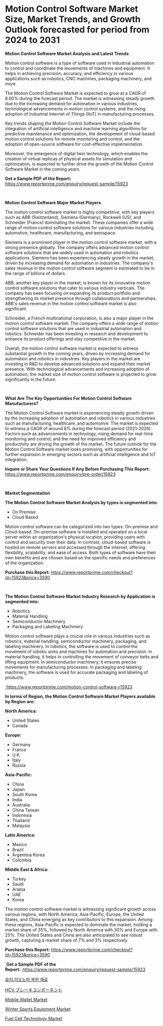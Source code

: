 <p><h1>Motion Control Software Market Size, Market Trends, and Growth Outlook forecasted for period from 2024 to 2031</h1></p><p><strong>Motion Control Software Market Analysis and Latest Trends</strong></p>
<p><p>Motion control software is a type of software used in industrial automation to control and coordinate the movements of machines and equipment. It helps in achieving precision, accuracy, and efficiency in various applications such as robotics, CNC machines, packaging machinery, and more.</p><p>The Motion Control Software Market is expected to grow at a CAGR of 8.00% during the forecast period. The market is witnessing steady growth due to the increasing demand for automation in various industries, technological advancements in motion control systems, and the rising adoption of Industrial Internet of Things (IIoT) in manufacturing processes.</p><p>Key trends shaping the Motion Control Software Market include the integration of artificial intelligence and machine learning algorithms for predictive maintenance and optimization, the development of cloud-based motion control solutions for remote monitoring and control, and the adoption of open-source software for cost-effective implementation.</p><p>Moreover, the emergence of digital twin technology, which enables the creation of virtual replicas of physical assets for simulation and optimization, is expected to further drive the growth of the Motion Control Software Market in the coming years.</p></p>
<p><strong>Get a Sample PDF of the Report:&nbsp;</strong> <a href="https://www.reportprime.com/enquiry/request-sample/15923">https://www.reportprime.com/enquiry/request-sample/15923</a></p>
<p>&nbsp;</p>
<p><strong>Motion Control Software Major Market Players</strong></p>
<p><p>The motion control software market is highly competitive, with key players such as ABB (Switzerland), Siemens (Germany), Rockwell (US), and Schneider (France) dominating the market. These companies offer a wide range of motion control software solutions for various industries including automotive, healthcare, manufacturing, and aerospace.</p><p>Siemens is a prominent player in the motion control software market, with a strong presence globally. The company offers advanced motion control software solutions that are widely used in automation and robotics applications. Siemens has been experiencing steady growth in the market, driven by increasing demand for automation in industries. The company's sales revenue in the motion control software segment is estimated to be in the range of billions of dollars.</p><p>ABB, another key player in the market, is known for its innovative motion control software solutions that cater to various industry verticals. The company has been focusing on expanding its product portfolio and strengthening its market presence through collaborations and partnerships. ABB's sales revenue in the motion control software market is also significant.</p><p>Schneider, a French multinational corporation, is also a major player in the motion control software market. The company offers a wide range of motion control software solutions that are used in industrial automation and robotics. Schneider has been investing in research and development to enhance its product offerings and stay competitive in the market.</p><p>Overall, the motion control software market is expected to witness substantial growth in the coming years, driven by increasing demand for automation and robotics in industries. Key players in the market are investing in R&D to develop advanced solutions and expand their market presence. With technological advancements and increasing adoption of automation, the market size of motion control software is projected to grow significantly in the future.</p></p>
<p>&nbsp;</p>
<p><strong>What Are The Key Opportunities For Motion Control Software Manufacturers?</strong></p>
<p><p>The Motion Control Software market is experiencing steady growth driven by the increasing adoption of automation and robotics in various industries such as manufacturing, healthcare, and automotive. The market is expected to witness a CAGR of around 8% during the forecast period (2021-2026). Factors such as advancements in technology, rising demand for real-time monitoring and control, and the need for improved efficiency and productivity are driving the growth of the market. The future outlook for the Motion Control Software market looks promising, with opportunities for further expansion in emerging sectors such as artificial intelligence and IoT integration.</p></p>
<p><strong>Inquire or Share Your Questions If Any Before Purchasing This Report:</strong> <a href="https://www.reportprime.com/enquiry/pre-order/15923">https://www.reportprime.com/enquiry/pre-order/15923</a></p>
<p>&nbsp;</p>
<p><strong>Market Segmentation</strong></p>
<p><strong>The Motion Control Software Market Analysis by types is segmented into:</strong></p>
<p><ul><li>On Premise</li><li>Cloud Based</li></ul></p>
<p><p>Motion control software can be categorized into two types: On-premise and Cloud-based. On-premise software is installed and operated on a local server within an organization's physical location, providing users with control and security over their data. In contrast, cloud-based software is hosted on remote servers and accessed through the internet, offering flexibility, scalability, and ease of access. Both types of software have their own benefits and are chosen based on the specific needs and preferences of the organization.</p></p>
<p><strong>Purchase this Report:&nbsp;</strong><a href="https://www.reportprime.com/checkout?id=15923&price=3590">https://www.reportprime.com/checkout?id=15923&price=3590</a></p>
<p>&nbsp;</p>
<p><strong>The Motion Control Software Market Industry Research by Application is segmented into:</strong></p>
<p><ul><li>Robotics</li><li>Material Handling</li><li>Semiconductor Machinery</li><li>Packaging and Labeling Machinery</li></ul></p>
<p><p>Motion control software plays a crucial role in various industries such as robotics, material handling, semiconductor machinery, packaging, and labeling machinery. In robotics, the software is used to control the movement of robotic arms and machines for automation and precision. In material handling, it helps in controlling the movement of conveyor belts and lifting equipment. In semiconductor machinery, it ensures precise movements for manufacturing processes. In packaging and labeling machinery, the software is used for accurate packaging and labeling of products.</p></p>
<p><a href="https://www.reportprime.com/motion-control-software-r15923">&nbsp;https://www.reportprime.com/motion-control-software-r15923</a></p>
<p><strong>In terms of Region, the Motion Control Software Market Players available by Region are:</strong></p>
<p>
    <p> <strong> North America: </strong>
        <ul>
            <li>United States</li>
            <li>Canada</li>
        </ul>
        </p> 
    <p> <strong> Europe: </strong>
        <ul>
            <li>Germany</li>
            <li>France</li>
            <li>U.K.</li>
            <li>Italy</li>
            <li>Russia</li>
        </ul>
        </p> 
    <p> <strong> Asia-Pacific: </strong>
        <ul>
            <li>China</li>
            <li>Japan</li>
            <li>South Korea</li>
            <li>India</li>
            <li>Australia</li>
            <li>China Taiwan</li>
            <li>Indonesia</li>
            <li>Thailand</li>
            <li>Malaysia</li>
        </ul>
        </p> 
    <p> <strong> Latin America: </strong>
        <ul>
            <li>Mexico</li>
            <li>Brazil</li>
            <li>Argentina Korea</li>
            <li>Colombia</li>
        </ul>
        </p> 
    <p> <strong> Middle East & Africa: </strong>
        <ul>
            <li>Turkey</li>
            <li>Saudi</li>
            <li>Arabia</li>
            <li>UAE</li>
            <li>Korea</li>
        </ul>
    </p>
    </p>
<p><p>The motion control software market is witnessing significant growth across various regions, with North America, Asia-Pacific, Europe, the United States, and China emerging as key contributors to this expansion. Among these regions, Asia-Pacific is expected to dominate the market, holding a market share of 35%, followed by North America with 30% and Europe with 25%. The United States and China are also anticipated to see robust growth, capturing a market share of 7% and 3% respectively.</p></p>
<p><strong>Purchase this Report: </strong><a href="https://www.reportprime.com/checkout?id=15923&price=3590">https://www.reportprime.com/checkout?id=15923&price=3590</a></p>
<p>&nbsp;<strong>Get a Sample PDF of the Report:&nbsp;&nbsp;</strong><a href="https://www.reportprime.com/enquiry/request-sample/15923">https://www.reportprime.com/enquiry/request-sample/15923</a></p>
<p><strong></strong></p>
<p><p><a href="https://github.com/khytkeqagplkzqvh/Market-Research-Report-List-2/blob/main/993784176524.md">유리 이오노머 복원 재료</a></p><p><a href="https://github.com/AriMuller2009/Market-Research-Report-List-1/blob/main/279375782116.md">HCV ブレーキコンポーネント</a></p><p><a href="https://github.com/fiixsa/Market-Research-Report-List-2/blob/main/mobile-wallet-market.md">Mobile Wallet Market</a></p><p><a href="https://www.linkedin.com/pulse/winter-sports-equipment-market-trends-analysis-forecasted-qydue">Winter Sports Equipment Market</a></p><p><a href="https://www.linkedin.com/pulse/fuel-cell-technology-market-analysis-sze-forecasted-tovac">Fuel Cell Technology Market</a></p></p>